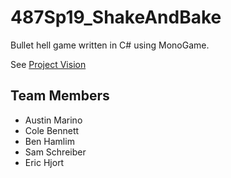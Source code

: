 # 487Sp19_ShakeAndBake

Bullet hell game written in C# using MonoGame.

See [Project Vision](ProjectVision.md)

## Team Members
* Austin Marino
* Cole Bennett
* Ben Hamlim
* Sam Schreiber
* Eric Hjort